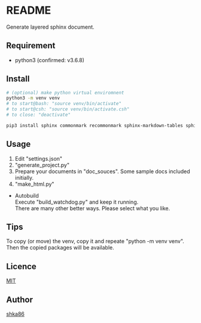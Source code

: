 README
====

Generate layered sphinx document.

<!-- ## Description -->

## Requirement
- python3 (confirmed: v3.6.8)

## Install

```sh
# (optional) make python virtual enviromnent
python3 -m venv venv
# to start@bash: "source venv/bin/activate"
# to start@csh: "source venv/bin/activate.csh"
# to close: "deactivate"

pip3 install sphinx commonmark recommonmark sphinx-markdown-tables sphinx_rtd_theme

```

## Usage

1. Edit "settings.json"
1. "generate_project.py"
1. Prepare your documents in "doc_souces". Some sample docs included initially.
1. "make_html.py"

- Autobuild  
    Execute "build_watchdog.py" and keep it running.  
    There are many other better ways. Please select what you like.

## Tips

To copy (or move) the venv, copy it and repeate "python -m venv venv".
Then the copied packages will be available.

## Licence

[MIT](https://github.com/shka86/foo/blob/master/LICENCE)

## Author

[shka86](https://github.com/shka86)
